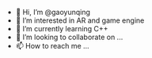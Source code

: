 - 👋 Hi, I’m @gaoyunqing
- 👀 I’m interested in AR and game engine
- 🌱 I’m currently learning C++
- 💞️ I’m looking to collaborate on ...
- 📫 How to reach me ...

<!---
gaoyunqing/gaoyunqing is a ✨ special ✨ repository because its `README.md` (this file) appears on your GitHub profile.
You can click the Preview link to take a look at your changes.
--->
